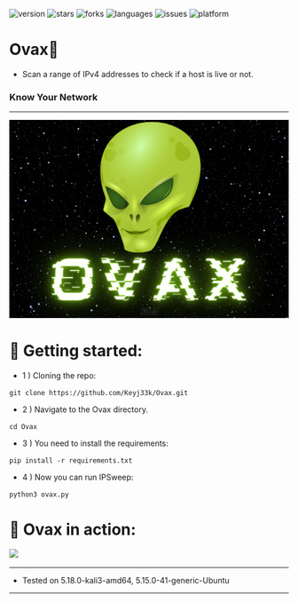 ![version](https://img.shields.io/badge/Version-0.0.4-informational?style=flat&logo=&logoColor=white&color=red) ![stars](https://img.shields.io/github/stars/Keyj33k/IPSweep?style=social) ![forks](https://img.shields.io/github/forks/Keyj33k/IPSweep?label=Forks&logo=&logoColor=white&color=blue) ![languages](https://img.shields.io/github/languages/count/Keyj33k/IPSweep?style=social&logo=&logoColor=white&color=blue) ![issues](https://img.shields.io/github/last-commit/Keyj33k/IPSweep?style=flat&logo=&logoColor=white&color=blue) ![platform](https://img.shields.io/badge/Platform-Linux-informational?style=flat&logo=&logoColor=white&color=green) 

# Ovax:snake: 

- Scan a range of IPv4 addresses to check if a host is live or not.

### Know Your Network

---

![banner](https://github.com/Keyj33k/IPSweep/blob/main/img/ovaxban.png?raw=true)

# :rocket: Getting started:

- 1 ) Cloning the repo:
```
git clone https://github.com/Keyj33k/Ovax.git
```

- 2 ) Navigate to the Ovax directory.
```
cd Ovax
```

- 3 ) You need to install the requirements:
```
pip install -r requirements.txt
```

- 4 ) Now you can run IPSweep:
```
python3 ovax.py 
```

# :movie_camera: Ovax in action:
<img src="https://github.com/Keyj33k/Ovax/blob/main/img/ovaxdemo.gif?raw=true"/>

---
  
- Tested on 5.18.0-kali3-amd64, 5.15.0-41-generic-Ubuntu
  
---


